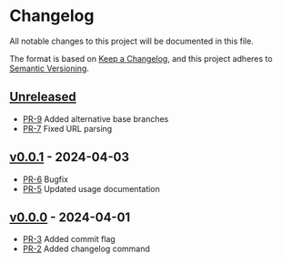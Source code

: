 # Changelog

All notable changes to this project will be documented in this file.

The format is based on [Keep a Changelog](https://keepachangelog.com/en/1.1.0/),
and this project adheres to [Semantic Versioning](https://semver.org/spec/v2.0.0.html).

## [Unreleased]

* [PR-9](https://github.com/rimi-itk/gh-itkdev/pull/9)
  Added alternative base branches
* [PR-7](https://github.com/rimi-itk/gh-itkdev/pull/7)
  Fixed URL parsing

## [v0.0.1] - 2024-04-03

* [PR-6](https://github.com/rimi-itk/gh-itkdev/pull/6)
  Bugfix
* [PR-5](https://github.com/rimi-itk/gh-itkdev/pull/5)
  Updated usage documentation

## [v0.0.0] - 2024-04-01

* [PR-3](https://github.com/rimi-itk/gh-itkdev/pull/3)
  Added commit flag
* [PR-2](https://github.com/rimi-itk/gh-itkdev/pull/2)
  Added changelog command

[Unreleased]: https://github.com/compare/v0.0.1...HEAD
[v0.0.1]: https://github.com/compare/v0.0.0...v0.0.1
[v0.0.0]: https://github.com/releases/tag/v0.0.0
